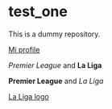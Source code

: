 # test_one
This is a dummy repository.

[Mi profile](https://faculty.itam.mx/facultad/145145-luis-antonio-moncayo-martinez)



*Premier League* and **La Liga**


**Premier League** and *La Liga*


[La Liga logo](https://assets.laliga.com/assets/logos/laliga-v/laliga-v-300x300.jpg)
